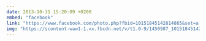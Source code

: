 ```yaml
---
date: 2013-10-31 15:20:09 +0200
embed: "facebook"
link: "https://www.facebook.com/photo.php?fbid=10151845142814865&set=a.10150382045299865.355740.580174864&type=3"
img: "https://scontent-waw1-1.xx.fbcdn.net/v/t1.0-9/1450987_10151845142814865_1622326297_n.jpg?oh=8f6f2baf875864062e86f120d6a9ac93&oe=5953C7B2"
---
```

